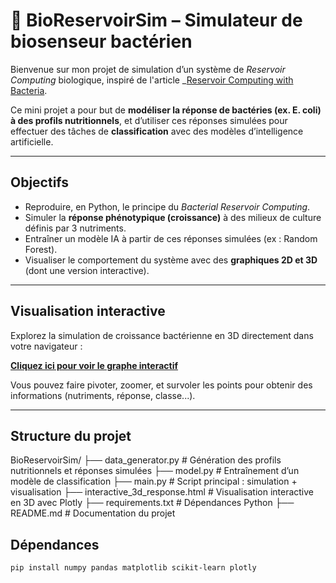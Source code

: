 # 🧬 BioReservoirSim – Simulateur de biosenseur bactérien

Bienvenue sur mon projet de simulation d’un système de *Reservoir Computing* biologique, inspiré de l'article _[Reservoir Computing with Bacteria](https://www.biorxiv.org/content/10.1101/2024.09.12.612674v1).  

Ce mini projet a pour but de **modéliser la réponse de bactéries (ex. E. coli) à des profils nutritionnels**, et d’utiliser ces réponses simulées pour effectuer des tâches de **classification** avec des modèles d’intelligence artificielle.

---

##  Objectifs

- Reproduire, en Python, le principe du *Bacterial Reservoir Computing*.
- Simuler la **réponse phénotypique (croissance)** à des milieux de culture définis par 3 nutriments.
- Entraîner un modèle IA à partir de ces réponses simulées (ex : Random Forest).
- Visualiser le comportement du système avec des **graphiques 2D et 3D** (dont une version interactive).

---

## Visualisation interactive

Explorez la simulation de croissance bactérienne en 3D directement dans votre navigateur :

 **[Cliquez ici pour voir le graphe interactif](https://tchotaneu.github.io/BioReservoirSim/interactive_3D_response.html)**

Vous pouvez faire pivoter, zoomer, et survoler les points pour obtenir des informations (nutriments, réponse, classe...).

---

##  Structure du projet
BioReservoirSim/ 
├── data_generator.py # Génération des profils nutritionnels et réponses simulées 
├── model.py # Entraînement d’un modèle de classification 
├── main.py # Script principal : simulation + visualisation 
├── interactive_3d_response.html # Visualisation interactive en 3D avec Plotly
├── requirements.txt # Dépendances Python ├── README.md # Documentation du projet 

##  Dépendances

```bash
pip install numpy pandas matplotlib scikit-learn plotly

